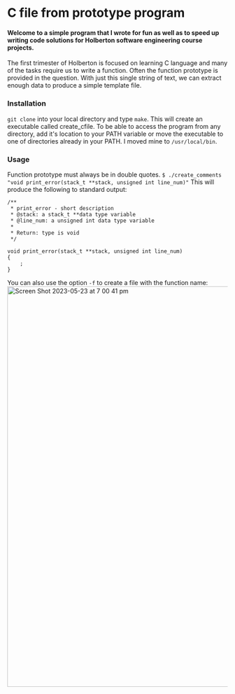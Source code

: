 # C file from prototype program

#### Welcome to a simple program that I wrote for fun as well as to speed up writing code solutions for Holberton software engineering course projects.
The first trimester of Holberton is focused on learning C language and many of the tasks require us to write a function. Often the function prototype is provided in the question. With just this single string of text, we can extract enough data to produce a simple template file.

### Installation
`git clone` into your local directory and type `make`. This will create an executable called create_cfile. To be able to access the program from any directory, add it's location to your PATH variable or move the executable to one of directories already in your PATH. I moved mine to `/usr/local/bin`.

### Usage
Function prototype must always be in double quotes.
`$ ./create_comments "void print_error(stack_t **stack, unsigned int line_num)"`
This will produce the following to standard output:
```
/**
 * print_error - short description
 * @stack: a stack_t **data type variable
 * @line_num: a unsigned int data type variable
 *
 * Return: type is void
 */

void print_error(stack_t **stack, unsigned int line_num)
{
	;
}
```

You can also use the option `-f` to create a file with the function name:
<img width="915" alt="Screen Shot 2023-05-23 at 7 00 41 pm" src="https://github.com/Kathryn8/cfile-from-prototype/assets/124414205/530cbb53-3a12-4d08-9e0a-cdcfb701f2f7">


